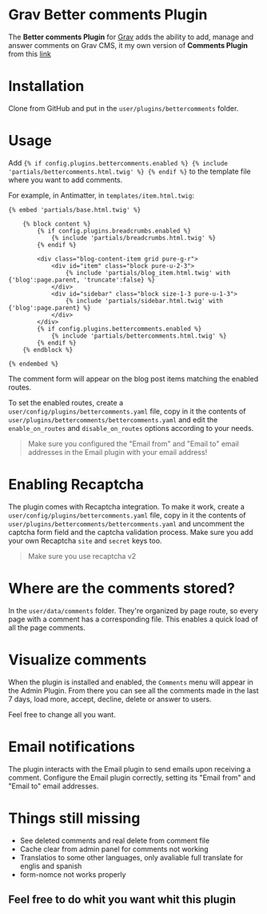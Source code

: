 # Grav Better comments Plugin

The **Better comments Plugin** for [Grav](http://github.com/getgrav/grav) adds the ability to add, manage and answer comments on Grav CMS, it my own version of **Comments Plugin** from this [link](https://github.com/getgrav/grav-plugin-comments)

# Installation

Clone from GitHub and put in the `user/plugins/bettercomments` folder.

# Usage

Add `{% if config.plugins.bettercomments.enabled %} {% include 'partials/bettercomments.html.twig' %} {% endif %}` to the template file where you want to add comments.

For example, in Antimatter, in `templates/item.html.twig`:

```twig
{% embed 'partials/base.html.twig' %}

    {% block content %}
        {% if config.plugins.breadcrumbs.enabled %}
            {% include 'partials/breadcrumbs.html.twig' %}
        {% endif %}

        <div class="blog-content-item grid pure-g-r">
            <div id="item" class="block pure-u-2-3">
                {% include 'partials/blog_item.html.twig' with {'blog':page.parent, 'truncate':false} %}
            </div>
            <div id="sidebar" class="block size-1-3 pure-u-1-3">
                {% include 'partials/sidebar.html.twig' with {'blog':page.parent} %}
            </div>
        </div>
        {% if config.plugins.bettercomments.enabled %}
            {% include 'partials/bettercomments.html.twig' %}
        {% endif %}
    {% endblock %}

{% endembed %}
```

The comment form will appear on the blog post items matching the enabled routes.

To set the enabled routes, create a `user/config/plugins/bettercomments.yaml` file, copy in it the contents of `user/plugins/bettercomments/bettercomments.yaml` and edit the `enable_on_routes` and `disable_on_routes` options according to your needs.

> Make sure you configured the "Email from" and "Email to" email addresses in the Email plugin with your email address!

# Enabling Recaptcha

The plugin comes with Recaptcha integration. To make it work, create a `user/config/plugins/bettercomments.yaml` file, copy in it the contents of `user/plugins/bettercomments/bettercomments.yaml` and uncomment the captcha form field and the captcha validation process.
Make sure you add your own Recaptcha `site` and `secret` keys too.

> Make sure you use recaptcha v2

# Where are the comments stored?

In the `user/data/comments` folder. They're organized by page route, so every page with a comment has a corresponding file. This enables a quick load of all the page comments.

# Visualize comments

When the plugin is installed and enabled, the `Comments` menu will appear in the Admin Plugin. From there you can see all the comments made in the last 7 days, load more, accept, decline, delete or answer to users.

Feel free to change all you want.

# Email notifications

The plugin interacts with the Email plugin to send emails upon receiving a comment. Configure the Email plugin correctly, setting its "Email from" and "Email to" email addresses.

# Things still missing

- See deleted comments and real delete from comment file
- Cache clear from admin panel for comments not working
- Translatios to some other languages, only avaliable full translate for englis and spanish
- form-nomce not works properly

## Feel free to do whit you want whit this plugin
